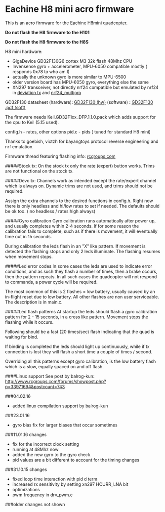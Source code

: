 # Eachine H8 mini acro firmware 

This is an acro firmware for the Eachine H8mini quadcopter.

**Do not flash the H8 firmware to the H101**

**Do not flash the H8 firmware to the H8S**


H8 mini hardware:
 * GigaDevice GD32F130G6 cortex M3 32k flash 48Mhz CPU
 * Invensense gyro + accelerometer, MPU-6050 compatible mostly ( responds 0x78 to who am I)
 * actually the unknown gyro is more similar to MPU-6500
 * older version board has MPU-6050 gyro, everything else the same
 * XN297 transceiver, not directly nrf24 compatible but emulated by nrf24 in [deviation tx](http://www.deviationtx.com/) and [nrf24_multipro](https://github.com/goebish/nrf24_multipro)

GD32F130 datasheet (hardware): [GD32F130 (hw)](https://app.box.com/s/3zi661iffmit1rwda499wu8vycv03biv)  (software) : [GD32F130 .pdf (soft)](https://app.box.com/s/pehsanvluc40qu8k2036sbjk5ti08y2m)

The firmware needs Keil.GD32F1xx_DFP.1.1.0.pack which adds support for the cpu to Keil (5.15 used).

config.h - rates, other options
pid.c - pids ( tuned for standard H8 mini)

Thanks to goebish, victzh for bayangtoys protocol reverse engineering and nrf emulation.

Firmware thread featuring flashing info: [rcgroups.com](http://www.rcgroups.com/forums/showthread.php?t=2512604)

#####Stock tx:
On the stock tx only the rate (expert) button works. Trims are not functional on the stock tx.

#####Devo tx:
Channels work as intended except the rate/expert channel which is always on. Dynamic trims are not used, and trims should not be required.

Assign the extra channels to the desired functions in config.h. Right now there is only headless and hi/low rates to set if needed. The defaults should be ok too. ( no headless / rates high always)

#####Gyro calibration
Gyro calibration runs automatically after power up, and usually completes within 2-4 seconds. If for some reason the calibration fails to complete, such as if there is movement, it will eventually time out in 15 seconds.

During calibration the leds flash in an "X" like pattern. If movement is detected the flashing stops and only 2 leds illuminate. The flashing resumes when movement stops.

#####Led error codes
In some cases the leds are used to indicate error conditions, and as such they flash a number of times, then a brake occurs, then the pattern repeats. In all such cases the quadcopter will not respond to commands, a power cycle will be required.

The most common of this is 2 flashes = low battery, usually caused by an in-flight reset due to low battery. All other flashes are non user serviceable. The description is in main.c.

#####Led flash patterns
At startup the leds should flash a gyro calibration pattern for 2 - 15 seconds, in a cross like pattern. Movement stops the flashing while it occurs.

Following should be a fast (20 times/sec) flash indicating that the quad is waiting for bind. 

If binding is completed the leds should light up continuously, while if tx connection is lost they will flash a short time a couple of times / second.

Overriding all this patterns except gyro calibration, is the low battery flash which is a slow, equally spaced on and off flash. 

####Linux support
See post by balrog-kun:
http://www.rcgroups.com/forums/showpost.php?p=33971694&postcount=743


###04.02.16
* added linux compilation support by balrog-kun

###23.01.16
* gyro bias fix for larger biases that occur sometimes

###11.01.16 changes
* fix for the incorrect clock setting 
* running at 48Mhz now
* added the new gyro to the gyro check
* pid values are a bit different to account for the timing changes

###31.10.15 changes
* fixed loop time interaction with pid d term
* increased rx sensitivity by setting xn297 HCURR_LNA bit
* optimizations 
* pwm frequency in drv_pwm.c

###older changes not shown
